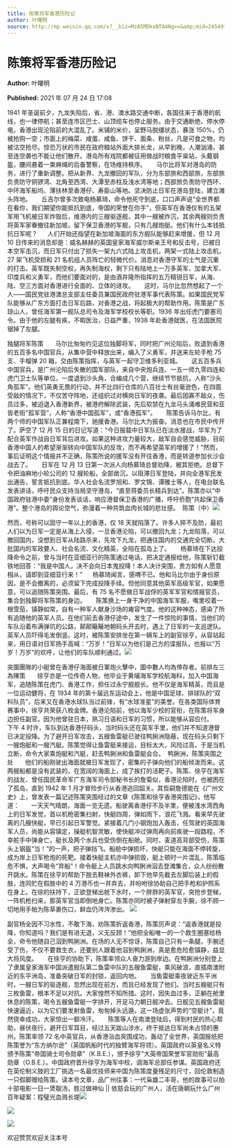 ```yaml
---
title: 陈策将军香港历险记
author: 叶曙明
source: http://mp.weixin.qq.com/s?__biz=MzA5MDkxNTA4Ng==&amp;mid=2454911303&amp;idx=1&amp;sn=dee74302797818b35effb0a11f83023f&amp;chksm=87a23126b0d5b8307bf7c37a4973d227197c5551d0bb9ac09f628e483072f1d7e578c922fbe7&poc_token=HJ_Do2ejHyO-wNZGG8Q1S8FdPgy1YBBEob-nUEme
---
```


# 陈策将军香港历险记

**Author:** 叶曙明

**Published:** 2021 年 07 月 24 日 17:08

1941 年圣诞前夕，九龙失陷后，省、港、澳水路交通中断，各国往来于香港的航线，也一律停航；甚至连市区巴士、山顶缆车也停止服务。由于交通断绝、停水停电，香港出现沦陷前的大混乱了。米铺的米价，呈野马脱缰状态，暴涨 150%，仍被抢购一空；市面上的梅菜、咸蛋、咸鱼、饼干、面条、粉丝，凡是可食之物，均被沽空抢尽。惊恐万状的市民在政府粮站外面大排长龙，从早到晚，人潮汹涌，甚至连空袭也不能让他们散开。港岛所有戏院都被征用做战时粮食平粜站，头戴钢盔，腰间悬着一束麻绳的后备警察，在场维持秩序。      马尔比将军对港岛的防务，进行了重新调整。把从新界、九龙撤回的军队，分为东部旅和西部旅，东部旅负责防守铜锣湾、北角至西湾、大潭至赤柱及浅水湾等地；西部旅负责防守西环、中环海军船坞、薄扶林至香港仔、寿臣山等地。坚决防止日军在港岛登陆，建立滩头阵地。      丘吉尔曾多次致电杨慕琦，命令他死守到底，口口声声说“全世界都在看你，我们期望你能抵抗到底，帝国的荣誉在你手”，但英军在香港仅有的五架军用飞机被日军炸毁后，维港内的三艘驱逐舰，其中一艘被炸沉，其余两艘则负责将英军家眷撤往新加坡。留下保卫香港的军舰，只有几艘炮艇。他们有什么本钱抵抗日军呢？      人们开始还指望在新加坡海面的东方舰队能够赶来增援，但 12 月 10 日传来的消息却是：威名赫赫的英国皇家海军威尔斯亲王号和反击号，已被日本空军击沉，而日军只付出了损失一架九六式陆上攻击机，两架一式陆上攻击机，27 架飞机受损和 21 名机组人员阵亡的轻微代价。消息对香港守军的士气是沉重的打击。英军既失制空权，再失制海权，剩下只有陆地上一万多英军、加拿大军、印度兵和义勇军，而他们要面对的，是由酒井隆所指挥的五万精锐日军，从海、陆、空三方面对香港进行全面的、立体的进攻。      这时，马尔比忽然想起了一个人——国民党驻港澳总支部主任委员兼国民政府驻港军事代表陈策。如果国民党军队能够从广东方面打击日军后路，对香港之战，将起极大的帮助作用。陈策是广东琼山人，曾任海军第一舰队总司令及海军学校校长等职。1936 年出任虎门要塞司令。由于他的左腿有疾，不暇医治，日益严重，1938 年赴香港就医，在法国医院锯掉了左腿。

独腿将军陈策       马尔比匆匆约见这位独脚将军，同时把广州沦陷后，败退到香港的五百多名中国官兵，从集中营中释放出来，编入了义勇军，并送来左轮手枪 75 支、手榴弹 20 箱，交由陈策指挥，与英军一起守卫维多利亚城。      这五百多兵中国官兵，是广州沦陷后失散的国军部队，来自中央炮兵连、一五一师九零四连和虎门卫士队等单位，一度退到沙头角，合编成几个营，继续节节抵抗，人称“沙头角孤军”。他们英勇无畏的行动，并不比四行仓库的八百壮士有丝毫逊色，在四面受敌的情况下，不仅苦守阵地，还组织过对横岗日军的夜袭。最后因寡不敌众，伤员过多，被迫退入香港新界，被港府解除武装，先后软禁在九龙马头涌难民营和亚皆老街“孤军营”，人称“香港中国孤军”，或“香港孤军”。      陈策告诉马尔比，有两个师的中国军队正兼程南下，驰援香港。马尔比大为振奋。消息也在市民中传开了。萨空了 12 月 15 日的日记写道：“今日报载中日军队已在淡水接战，华军为了配合英军作战自日军背后进攻。如果这种进攻力量较大，敌军自会感觉威胁，目前香港中国人的希望渐渐转向中国军队的反攻，而不再希望英军的增援了！”然而，事后证明这个情报并不正确，陈策所说的援军没有开往香港，而是转道参加长沙会战去了。      日军在 12 月 13 日第一次派人向杨慕琦总督劝降，被其拒绝。总督下令把油麻地小轮公司的 12 艘轮船，全部凿沉，以阻滞日军登陆，并向全港军民发出通告，誓言抵抗到底。华人社会名流罗旭和、罗文锦、谭雅士等人，在电台联名发表讲话，呼吁民众支持当局坚守港岛，“直至蒋委员长精兵到达”。陈策亦以“中国政府驻港中委”身份发表谈话，响应港督保卫香港的广播，呼吁侨胞“共起保卫香港”。整个港岛的舆论空气，弥漫着一种共筑血肉长城的悲壮感。  陈策（中）![](https://mmbiz.qpic.cn/mmbiz_jpg/PJWG74pLsMYScCcicGoAPU901b0DjssvnyIszILjzNtzhVugyVCN1bJ3RzxohVfpdZA7tIKm0KWibLrrAuWh110w/640)

然而，号称可以固守一年以上的香港，仅 18 天就陷落了。许多人猝不及防，最初人们以为日军一定是从海上入侵，一旦香港沦陷，可以撤回九龙；九龙陷落，可以撤回国内，没想到日军从陆路杀来，先攻下九龙，把通往国内的交通完全切断。大批国内的军政要人、社会名流、文化精英，全陷在孤岛上了。      杨慕琦在下达投降命令之前，曾与当时在亚细亚行的陈策通过电话，把决定通报给他，陈策斩钉截铁地回答：“我是中国人，决不会向日本鬼投降！本人决计突围，贵方如有人愿意相从，请即到亚细亚行来！”      杨慕琦闻言，感喟不已。他和马比尔由于身份原因，是不会撤离的，必须留下完成投降手续。但他同意其他英军高级军官，如果愿意，可以追随陈策突围。最后，有 75 名不愿做日军战俘的英军军官和情报官员，集合到独脚将军陈策的身边。      陈策换上一身干净的中国海军军服，嘴里咬着一根雪茄，镇静如常，自有一种军人献身沙场的雍容气度。他的这种神态，感染了所有追随他的英军人员。在他们前去香港仔途中，发生了一件惊险的事情，当他们的车队沿着布满弹坑的公路，颠颠簸簸地朝码头开去时，遇上了日军的一支巡逻队。英军人员吓得毛发倒竖。这时，被陈策安排坐在第一辆车上的副官徐亨，从容站起来，用日语对日军扬手高喊：“万岁！”日军以为他们是己方的谍报队，也报以“万岁！万岁”的欢呼，让他们的车队顺利通过。![](https://mmbiz.qpic.cn/mmbiz_jpg/PJWG74pLsMYScCcicGoAPU901b0DjssvnCKrx5YHdenCa2yvycZx679OnOaEjVfZ1YLGPBLb1rD5MLH8noHBtnQ/640)

突圍團隊的小艇曾在香港仔海面被日軍炮火擊中，圖中數人均為倖存者。前排左三為陳策       徐亨亦是一位传奇人物，他毕业于黄埔海军学校航海科，加入中国海军，追随陈策在虎门、香港工作，担任过永宁舰舰长。他不仅是海军精英，而且是一位运动健将，在 1934 年的第十届远东运动会上，他是中国足球、排球队的“双料队员”，后来又在香港水球队当过前锋，有“水球准星”的美誉。在各类国际体育赛事中，徐亨共荣获八枚金牌。香港沦陷前，他以海军少校的官衔，在陈策将军身边担任副官。因为他曾驻日本，熟习日语和日军的习惯，所以能够从容应付。      下午 4 时许，车队到达香港仔码头，当时码头还在英军手里，他们并不知道港督已决定投降。为了避开日军攻击，五艘鱼雷艇已驶往鸭脷洲隐蔽，现在码头只剩下一艘炮艇和一艘汽艇。陈策觉得让鱼雷艇来接运，目标太大，风险过高，于是当机立断，命令大家乘炮艇和汽艇，赶去鸭脷洲和鱼雷艇会合。  鸭脷洲，陈策突围之处       他们的船刚驶出海面就被日军发现了，密集的子弹向他们的船倾泼而来。这两艘船都是没有武装的，在宽阔的海面上，成了挨打的活靶子。陈策、徐亨在海军的战友、曾任国民革命军广东海军司令部秘书长的詹菊似，香港沦陷时，也被困在了孤岛，直到 1942 年 1 月才冒险步行从香港逃回韶关。其哲嗣詹德能在《广州文史》上，曾发表一篇记述陈策突围经过的文章《陈策和徐亨香港突围记》，他写道：       一天天气晴朗，海面一览无遗。船驶离香港仔不及半里，便被浅水湾西角上的日军发觉，首以机枪密集扫射，快艇四周，弹如雨下，浪花飞溅。看来早先驶离的几艘快艇，早已引起日军警觉。紧接着几门小钢炮加入轰击，任驾驶的英国海军人员，尚能从容镇定，操艇机智灵敏，使快艇冲过弹雨再向前疾驶一段路程。不幸舵手中弹身亡，艇长及两个水兵也受伤倒在船舱。同时，麦道高背部受伤，陈策头上钢盔“当！”的一声，把子弹挡飞。船舱中弹损坏，快艇只能在海面不停转旋，成为岸上日军枪炮的死靶。接着快艇主机亦中弹损毁，艇上顿时一片混乱，陈策临危不惧，大声喝令“弃船”！命令艇上人员跳水向鸭脷洲泅去登滩集合，众人纷纷散开跳水。陈策在徐亨的帮助下脱去鞋袜外衣裤，卸下他早先截去左脚后装上的假肢，连同贮在假肢中的 4 万港币也一并弃去，并吩咐徐协助自己把手枪和护照系在身上。在徐的扶持下，正欲登梯出舱下水时，一个胖胖的英军官，突抢步登梯，一阵机枪扫来，那英军官当即倒地身亡。陈策亦同时被子弹射穿左手腕，徐不顾一切地用手帕为陈草裹伤口，鲜血仍涔涔渗出。 ![](https://mmbiz.qpic.cn/mmbiz_jpg/PJWG74pLsMYScCcicGoAPU901b0Djssvnu2vrib0dtsHS3WTiahVuF3f9at0U67ibyk2Ff3icyMicLibhVNrh3NvRWGxQ/640)

副官杨全因不习水性，不敢下海，劝陈策折返香港，陈策厉声说：“返香港就是投降，你知道吗？我们是有进无退，义无反顾！”他把全船唯一的一个救生圈塞给杨全，命令他随自己泅到鸭脷洲。在场的人无不惊讶，陈策自己只有一条腿，手腕还受了伤，不仅不要救生衣，还要别人跟着他泅到鸭脷洲，真是愈危险愈镇静，益显大将风度。      在徐亨的协助下，陈策率领众人奋力游到岸边。在鸭脷洲分别登上了隶属皇家海军中国派遣舰队第二鱼雷中队的五艘鱼雷艇，乘风破浪，直插南澳附近的东平洲岛，准备突破日军的封锁，返回内地。      当鱼雷艇乘夜驶近东平洲时，一艘日军的驱逐舰，忽然出现在前方，而且已经发现了他们。当时五艘艇只有三枚鱼雷，根本不足以对抗。大家惶然不知所措。这时，因失血过多，正躺在舱里休息的陈策，喝令五艘鱼雷艇一字排开，开足马力朝日舰冲去。日舰见五艘鱼雷艇快速逼近，以为它们要发射鱼雷，匆匆掉头远遁。这一场虚张声势的“空艇计”，竟然侥幸成功，大家惊出一额冷汗。      陈策等人在南澳登陆后，得到村民的热心帮助，昼伏夜行，避开日军耳目，经过五天跋山涉水，终于抵达日军尚未占领的惠州。陈策率领 72 名中英官兵，从香港浴血突围成功，轰动了全世界，英国报纸把陈策誉为“东方纳尔逊”（英国帆船时代的独臂海军将领）。英国政府以英皇名义特颁予陈策“帝国骑士司令勋章”（K.B.E.），颁予徐亨“大英帝国荣誉军官勋衔”最高勋章（O.B.E.）。中国政府晋升徐亨为海军中校，调海军总部任参谋。英国政府还在英伦制义肢的工厂挑选一名最优技师来中国为陈策度量残足的尺寸，回伦敦制造一只假脚赠给陈策。读本号文章，品广州往事：一代枭雄二丰哥，他的故事可以拍十部电影一日一煲靓汤，胜过做神仙 || 依慈会玩的广州人，活在唐朝玩什么广州百年疑案：程璧光血溅长堤![](https://mmbiz.qpic.cn/mmbiz_jpg/PJWG74pLsMYScCcicGoAPU901b0DjssvnyeFwg2t5RgLNhs2QFibMKibibx1l1T1zZq7dk3Z0Wt0UfKU8gCCya7JYg/640)

![](https://mmbiz.qpic.cn/mmbiz_gif/Ljib4So7yuWiaic2UphicBK0tyUN45UB5D7wq7FPrcPbyzHd3FQIw0D9Eiaoa1icMyBDYicLvpnvdetxewDicCcMhPDicicQ/640?wx_fmt=gif)

![](https://mmbiz.qpic.cn/mmbiz_jpg/PJWG74pLsMYScCcicGoAPU901b0Djssvn9ebvVTFdFIZ3YSaQDib2KVPZ9UhoZDbBBXyYy8nV7HOf6exttYUZ9xg/640)

欢迎赞赏欢迎关注本号
